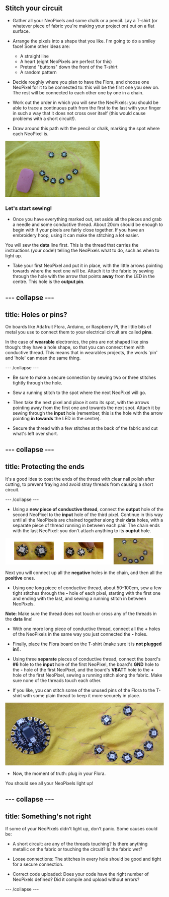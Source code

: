 ## Stitch your circuit

+ Gather all your NeoPixels and some chalk or a pencil. Lay a T-shirt \(or whatever piece of fabric you're making your project on\) out on a flat surface.

+ Arrange the pixels into a shape that you like. I'm going to do a smiley face! Some other ideas are:
  + A straight line
  + A heart (eight NeoPixels are perfect for this)
  + Pretend "buttons" down the front of the T-shirt
  + A random pattern

+ Decide roughly where you plan to have the Flora, and choose one NeoPixel for it to be connected to: this will be the first one you sew on. The rest will be connected to each other one by one in a chain.

+ Work out the order in which you will sew the NeoPixels: you should be able to trace a continuous path from the first to the last with your finger in such a way that it does not cross over itself \(this would cause problems with a short circuit!\).

+ Draw around this path with the pencil or chalk, marking the spot where each NeoPixel is.

![](images/drawAroundShape.png)

### Let's start sewing!

+ Once you have everything marked out, set aside all the pieces and grab a needle and some conductive thread. About 20cm should be enough to begin with if your pixels are fairly close together. If you have an embroidery hoop, using it can make the stitching a lot easier.

You will sew the **data** line first. This is the thread that carries the instructions (your code!) telling the NeoPixels what to do, such as when to light up.

+ Take your first NeoPixel and put it in place, with the little arrows pointing towards where the next one will be. Attach it to the fabric by sewing through the hole with the arrow that points **away** from the LED in the centre. This hole is the **output pin**.

--- collapse ---
---
title: Holes or pins?
---

On boards like Adafruit Flora, Arduino, or Raspberry Pi, the little bits of metal you use to connect them to your electrical circuit are called **pins**.

In the case of **wearable** electronics, the pins are not shaped like pins though: they have a hole shape, so that you can connect them with conductive thread. This means that in wearables projects, the words 'pin' and 'hole' can mean the same thing.

--- /collapse ---

+ Be sure to make a secure connection by sewing two or three stitches tightly through the hole.
 
+ Sew a running stitch to the spot where the next NeoPixel will go. 

+ Then take the next pixel and place it onto its spot, with the arrows pointing away from the first one and towards the next spot. Attach it by sewing through the **input** hole \(remember, this is the hole with the arrow pointing **in towards** the LED in the centre\).

+ Secure the thread with a few stitches at the back of the fabric and cut what's left over short.

--- collapse ---
---
title: Protecting the ends
---

It's a good idea to coat the ends of the thread with clear nail polish after cutting, to prevent fraying and avoid stray threads from causing a short circuit.

--- /collapse ---

+ Using a **new piece of conductive thread**, connect the **output** hole of the second NeoPixel to the **input** hole of the third pixel. Continue in this way until all the NeoPixels are chained together along their **data** holes, with a separate piece of thread running in between each pair. The chain ends with the last NeoPixel: you don't attach anything to its **ouptut** hole.
 
![](images/pixelSewing3_136_800.png)
 
Next you will connect up all the **negative** holes in the chain, and then all the **positive** ones.

+ Using one long piece of conductive thread, about 50–100cm, sew a few tight stitches through the **-** hole of each pixel, starting with the first one and ending with the last, and sewing a running stitch in between NeoPixels.

**Note**: Make sure the thread does not touch or cross any of the threads in the **data** line!

+ With one more long piece of conductive thread, connect all the **+** holes of the NeoPixels in the same way you just connected the **-** holes.

+ Finally, place the Flora board on the T-shirt \(make sure it is **not plugged in**!\).

+ Using three **separate** pieces of conductive thread, connect the board's **\#6** hole to the **input** hole of the first NeoPixel, the board's **GND** hole to the **-** hole of the first NeoPixel, and the board's **VBATT** hole to the **+** hole of the first NeoPixel, sewing a running stitch along the fabric. Make sure none of the threads touch each other. 

+ If you like, you can stitch some of the unused pins of the Flora to the T-shirt with some plain thread to keep it more securely in place.

![](images/stitchedCircuit.png)

+ Now, the moment of truth: plug in your Flora.

You should see all your NeoPixels light up!

--- collapse ---
---
title: Something's not right
---

If some of your NeoPixels didn't light up, don't panic. Some causes could be: 

+ A short circuit: are any of the threads touching? Is there anything metallic on the fabric or touching the circuit? Is the fabric wet?

+ Loose connections: The stitches in every hole should be good and tight for a secure connection.

+ Correct code uploaded: Does your code have the right number of NeoPixels defined? Did it compile and upload without errors?

--- /collapse --- 

